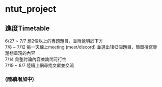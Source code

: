 # ntut_project

## 進度Timetable ##
6/27 ~ 7/7 想2個以上的專題題目，並附說明於下方 <br/>
7/8 ~ 7/12 挑一天線上meeting (meet/discord) 並選出1到2個題目，簡單撰寫專題想呈現的內容 <br/>
7/14 彙整討論內容並詢問可行性 <br/>
7/19 ~ 8/7 陸續上網尋找文獻並交流 <br/>
### (陸續增加中)
